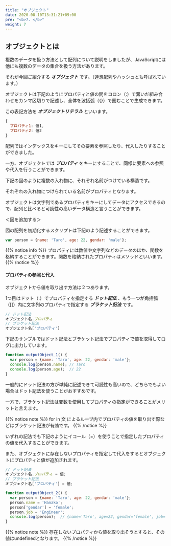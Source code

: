 ```yaml
---
title: "オブジェクト"
date: 2020-08-10T13:31:21+09:00
pre: "<b>7. </b>"
weight: 7
---
```


## オブジェクトとは
複数のデータを扱う方法として配列について説明をしましたが、JavaScriptには他にも複数のデータの集合を扱う方法があります。

それが今回ご紹介する ***オブジェクト*** です。（連想配列やハッシュとも呼ばれています。）

オブジェクトは下記のようにプロパティと値の間をコロン（:）で繋いだ組み合わせをカンマ区切りで記述し、全体を波括弧（{}）で囲むことで生成できます。

この表記方法を ***オブジェクトリテラル*** といいます。

```js
{
  プロパティ1: 値1,
  プロパティ2: 値2
}
```
配列ではインデックスをキーにしてその要素を参照したり、代入したりすることができました。

一方、オブジェクトでは ***プロパティ*** をキーにすることで、同様に要素への参照や代入を行うことができます。

下記の図のように複数の入れ物に、それぞれ名前がつけている構造です。

それぞれの入れ物につけられている名前がプロパティとなります。

オブジェクトは文字列であるプロパティをキーにしてデータにアクセスできるので、配列と比べると可読性の高いデータ構造と言うことができます。

＜図を追加する＞

図の配列を初期化するスクリプトは下記のよう記述することができます。

```js
var person = {name: 'Taro', age: 22, gendar: 'male'};
```

{{% notice info %}}
プロパティには数値や文字列などのデータのほか、関数を格納することができます。関数を格納されたプロパティはメソッドといいます。
{{% /notice %}}

#### プロパティの参照と代入

オブジェクトから値を取り出す方法は２つあります。

1つ目はドット（.）でプロパティを指定する ***ドット記法*** 、もう一つが角括弧（[]）内に文字列のプロパティで指定する ***ブラケット記法*** です。

```js
// ドット記法
オブジェクト名.プロパティ
// ブラケット記法
オブジェクト名['プロパティ']
```

下記のサンプルではドット記法とブラケット記法でプロパティで値を取得してログに出力しています。

```js
function outputObject_1() {
  var person = {name: 'Taro', age: 22, gendar: 'male'};
  console.log(person.name); // Taro
  console.log(person.age);  // 22
}
```

一般的にドット記法の方が単純に記述できて可読性も高いので、どちらでもよい場合はドット記法を使うことがおすすめです。

一方で、ブラケット記法は変数を使用してプロパティの指定ができることがメリットと言えます。

{{% notice note %}}
for in 文 によるループ内でプロパティの値を取り出す際などはブラケット記法が有効です。
{{% /notice %}}

いずれの記法でも下記のようにイコール（=）を使うことで指定したプロパティの値を代入することができます。

また、オブジェクトに存在しないプロパティを指定して代入をするとオブジェクトにプロパティと値が追加されます。

```js
// ドット記法
オブジェクト名.プロパティ = 値;
// ブラケット記法
オブジェクト名['プロパティ'] = 値;
```

```js
function outputObject_2() {
  var person = {name: 'Taro', age: 22, gendar: 'male'};
  person.name = 'Hanako';
  person['gendar'] = 'female';
  person.job = 'Engineer';
  console.log(person);  // {name='Taro', age=22, gendar='female', job='Engineer'}
}
```

{{% notice note %}}
存在しないプロパティから値を取り出そうとすると、その値はundefinedとなります。
{{% /notice %}}
